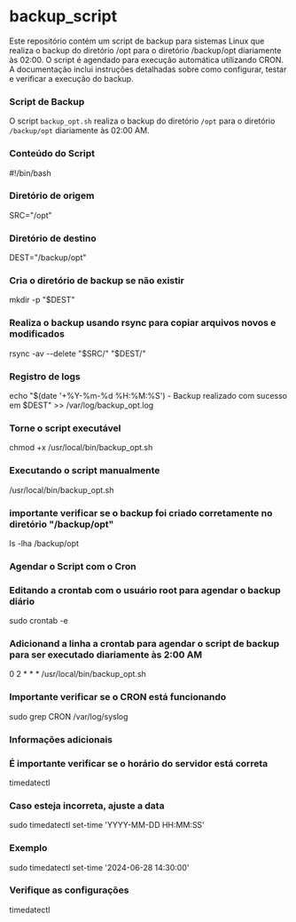 # backup_script

Este repositório contém um script de backup para sistemas Linux que realiza o backup do diretório /opt para o diretório /backup/opt diariamente às 02:00. O script é agendado para execução automática utilizando CRON. A documentação inclui instruções detalhadas sobre como configurar, testar e verificar a execução do backup.

### Script de Backup

O script `backup_opt.sh` realiza o backup do diretório `/opt` para o diretório `/backup/opt` diariamente às 02:00 AM.

### Conteúdo do Script

#!/bin/bash

### Diretório de origem
SRC="/opt"

### Diretório de destino
DEST="/backup/opt"

### Cria o diretório de backup se não existir
mkdir -p "$DEST"

### Realiza o backup usando rsync para copiar arquivos novos e modificados
rsync -av --delete "$SRC/" "$DEST/"

### Registro de logs
echo "$(date '+%Y-%m-%d %H:%M:%S') - Backup realizado com sucesso em $DEST" >> /var/log/backup_opt.log

### Torne o script executável
chmod +x /usr/local/bin/backup_opt.sh

### Executando o script manualmente
/usr/local/bin/backup_opt.sh

### importante verificar se o backup foi criado corretamente no diretório "/backup/opt"
ls -lha /backup/opt

### Agendar o Script com o Cron

### Editando a crontab com o usuário root para agendar o backup diário
sudo crontab -e

### Adicionand a linha a crontab para agendar o script de backup para ser executado diariamente às 2:00 AM
0 2 * * * /usr/local/bin/backup_opt.sh

### Importante verificar se o CRON está funcionando 
sudo grep CRON /var/log/syslog

### Informações adicionais
### É importante verificar se o horário do servidor está correta
timedatectl

### Caso esteja incorreta, ajuste a data
sudo timedatectl set-time 'YYYY-MM-DD HH:MM:SS'
### Exemplo
sudo timedatectl set-time '2024-06-28 14:30:00'

### Verifique as configurações
timedatectl
























